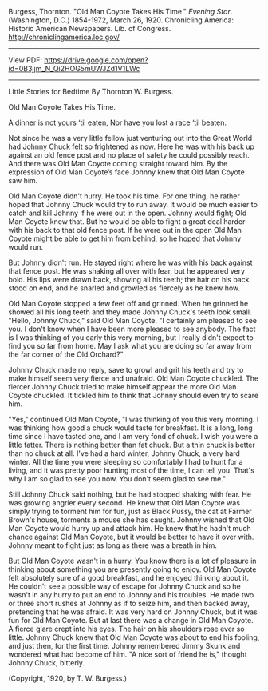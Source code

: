 

Burgess, Thornton. "Old Man Coyote Takes His Time." *Evening Star*. 
(Washington, D.C.) 1854-1972, March 26, 1920. Chronicling America: Historic American Newspapers. Lib. of Congress. <http://chroniclingamerica.loc.gov/>

***
View PDF: https://drive.google.com/open?id=0B3jjm_N_Qi2HOG5mUWJZd1V1LWc
***
Little Stories for Bedtime
By Thornton W. Burgess.

Old Man Coyote Takes His Time.

A dinner is not yours ‘til eaten,
Nor have you lost a race ‘til beaten.

Not since he was a very little fellow just venturing out into the Great World had Johnny Chuck felt so frightened as now. Here he was with his back up against an old fence post and no place of safety he could possibly reach. And there was Old Man Coyote coming straight toward him. By the expression of Old Man Coyote’s face Johnny knew that Old Man Coyote saw him.

Old Man Coyote didn't hurry. He took his time. For one thing, he rather hoped that Johnny Chuck would try to run away. It would be much easier to catch and kill Johnny if he were out in the open. Johnny would fight; Old Man Coyote knew that. But he would be able to fight a great deal harder with his back to that old fence post. If he were out in the open Old Man Coyote might be able to get him from behind, so he hoped that Johnny would run.

But Johnny didn't run. He stayed right where he was with his back against that fence post. He was shaking all over with fear, but he appeared very bold. His lips were drawn back, showing all his teeth; the hair on his back stood on end, and he snarled and growled as fiercely as he knew how.

Old Man Coyote stopped a few feet off and grinned. When he grinned he showed all his long teeth and they made Johnny Chuck's teeth look small. "Hello, Johnny Chuck," said Old Man Coyote. "I certainly am pleased to see you. I don't know when I have been more pleased to see anybody. The fact is I was thinking of you early this very morning, but I really didn't expect to find you so far from home. May I ask what you are doing so far away from the far corner of the Old Orchard?"

Johnny Chuck made no reply, save to growl and grit his teeth and try to make himself seem very fierce and unafraid. Old Man Coyote chuckled. The fiercer Johnny Chuck tried to make himself appear the more Old Man Coyote chuckled. It tickled him to think that Johnny should even try to scare him.

"Yes," continued Old Man Coyote, "I was thinking of you this very morning. I was thinking how good a chuck would taste for breakfast. It is a long, long time since I have tasted one, and I am very fond of chuck. I wish you were a little fatter. There is nothing better than fat chuck. But a thin chuck is better than no chuck at all. I've had a hard winter, Johnny Chuck, a very hard winter. All the time you were sleeping so comfortably I had to hunt for a living, and it was pretty poor hunting most of the time, I can tell you. That's why I am so glad to see you now. You don't seem glad to see me."

Still Johnny Chuck said nothing, but he had stopped shaking with fear. He was growing angrier every second. He knew that Old Man Coyote was simply trying to torment him for fun, just as Black Pussy, the cat at Farmer Brown's house, torments a mouse she has caught. Johnny wished that Old Man Coyote would hurry up and attack him. He knew that he hadn't much chance against Old Man Coyote, but it would be better to have it over with. Johnny meant to fight just as long as there was a breath in him.

But Old Man Coyote wasn't in a hurry. You know there is a lot of pleasure in thinking about something you are presently going to enjoy. Old Man Coyote felt absolutely sure of a good breakfast, and he enjoyed thinking about it. He couldn't see a possible way of escape for Johnny Chuck and so he wasn't in any hurry to put an end to Johnny and his troubles. He made two or three short rushes at Johnny as if to seize him, and then backed away, pretending that he was afraid. It was very hard on Johnny Chuck, but it was fun for Old Man Coyote. But at last there was a change in Old Man Coyote. A fierce glare crept into his eyes. The hair on his shoulders rose ever so little. Johnny Chuck knew that Old Man Coyote was about to end his fooling, and just then, for the first time. Johnny remembered Jimmy Skunk and wondered what had become of him. "A nice sort of friend he is," thought Johnny Chuck, bitterly.

(Copyright, 1920, by T. W. Burgess.)

